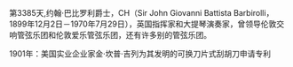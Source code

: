 第3385天,约翰·巴比罗利爵士，CH（Sir John Giovanni Battista Barbirolli，1899年12月2日－1970年7月29日），英国指挥家和大提琴演奏家，曾领导伦敦交响管弦乐团和伦敦爱乐管弦乐团，还有许多别的管弦乐团。
 
1901年：美国实业企业家金·坎普·吉列为其发明的可换刀片式刮胡刀申请专利
